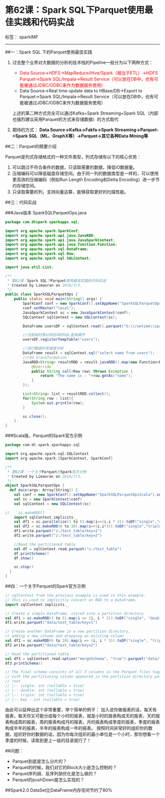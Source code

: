 # 第62课：Spark SQL下Parquet使用最佳实践和代码实战

标签： sparkIMF

---

##一：Spark SQL 下的Parquet使用最佳实践

 1. 过去整个业界对大数据的分析的技术栈的Pipeline一般分为以下两种方式：
    * <font color='red'>Data Source->HDFS->MapReduce/Hive/Spark（相当于ETL）->HDFS Parquet->Spark SQL/Impala->Result Service（可以放在DB中，也有可能被通过JDBC/ODBC来作为数据服务使用）</font>
    * Data Source->Real time update data to HBase/DB->Export to Parquet->Spark SQL/Impala->Result Service（可以放在DB中，也有可能被通过JDBC/ODBC来作为数据服务使用）
    
    上述的第二种方式完全可以通过Kafka+Spark Streaming+Spark SQL（内部也强烈建议采用Parquet的方式来存储数据）的方式取代
 2. 期待的方式：
    **Data Source->Kafka->Fakfa->Spark Streaming->Parquet->Spark SQL（ML、GraphX等）->Parquet->其它各种Data Mining等**

##二：Parquet的精要介绍

Parquet是列式存储格式的一种文件类型，列式存储有以下的核心优势：

 1. 可以跳过不符合条件的数据，只读取需要的数据，降低IO数据量。
 2. 压缩编码可以降低磁盘存储空间。由于同一列的数据类型是一样的，可以使用更高效的压缩编码（例如Run Length Encoding和Delta Encoding）进一步节约存储空间。
 3. 只读取需要的列，支持向量运算，能够获取更好的扫描性能。

##三：代码实战

###Java版本
SparkSQLParquetOps.java
```java
package com.dtspark.sparkapps.sql;

import org.apache.spark.SparkConf;
import org.apache.spark.api.java.JavaRDD;
import org.apache.spark.api.java.JavaSparkContext;
import org.apache.spark.api.java.function.Function;
import org.apache.spark.sql.DataFrame;
import org.apache.spark.sql.Row;
import org.apache.spark.sql.SQLContext;

import java.util.List;

/**
 * 第62课：Spark SQL下Parquet使用最佳实践和代码实战
 * Created by Limaoran on 2016/7/3.
 */
public class SparkSQLParquetOps {
    public static void main(String[] args) {
        SparkConf conf = new SparkConf().setAppName("SparkSQLParquetOps");
        conf.setMaster("local");
        JavaSparkContext sc = new JavaSparkContext(conf);
        SQLContext sqlContext = new SQLContext(sc);

        DataFrame usersDF = sqlContext.read().parquet("G:\\runtime\\spark-1.6.0\\examples\\src\\main\\resources\\users.parquet");

        //注册临时表以供后续的SQL查询操作
        usersDF.registerTempTable("users");

        //进行数据的多维度分析
        DataFrame result = sqlContext.sql("select name from users");
        //rdd transformation
        JavaRDD<String> resultRDD = result.javaRDD().map(new Function<Row, String>() {
            @Override
            public String call(Row row) throws Exception {
                return "The name is : "+row.getAs("name");
            }
        });

        List<String> list = resultRDD.collect();
        for(String row : list){
            System.out.println(row);
        }

        sc.close();
    }
}
```

###Scala版，Parquet的Spark官方示例

```scala
package com.dt.spark.sparkapps.sql

import org.apache.spark.sql.SQLContext
import org.apache.spark.{SparkContext, SparkConf}

/**
 * 第62课：一个关于Parquet的Spark官方示例
 * Created by Limaoran on 2016/7/3.
 */
object SparkSQLParquetOps {
  def main(args: Array[String]) {
    val conf = new SparkConf().setAppName("SparkSQLParquetOpsScala").setMaster("local")
    val sc = new SparkContext(conf)
    val sqlContext = new SQLContext(sc)

//    sc.makeRDD()
    import sqlContext.implicits._
    val df1 = sc.parallelize(1 to 5).map(i=>(i,i * 2)).toDF("single","double")
    val df2 = sc.makeRDD(6 to 10).map(i=>(i,i*3)).toDF("single","triple")
    df1.write.parquet("z:/test_table/key=1")
    df2.write.parquet("z:/test_table/key=2")

    //Read the partitioned table
    val df = sqlContext.read.parquet("z:/test_table")
    df.printSchema()
    df.show()

    sc.stop()
  }
}
```

##四：一个关于Parquet的Spark官方示例

```scala
// sqlContext from the previous example is used in this example.
// This is used to implicitly convert an RDD to a DataFrame.
import sqlContext.implicits._

// Create a simple DataFrame, stored into a partition directory
val df1 = sc.makeRDD(1 to 5).map(i => (i, i * 2)).toDF("single", "double")
df1.write.parquet("data/test_table/key=1")

// Create another DataFrame in a new partition directory,
// adding a new column and dropping an existing column
val df2 = sc.makeRDD(6 to 10).map(i => (i, i * 3)).toDF("single", "triple")
df2.write.parquet("data/test_table/key=2")

// Read the partitioned table
val df3 = sqlContext.read.option("mergeSchema", "true").parquet("data/test_table")
df3.printSchema()

// The final schema consists of all 3 columns in the Parquet files together
// with the partitioning column appeared in the partition directory paths.
// root
// |-- single: int (nullable = true)
// |-- double: int (nullable = true)
// |-- triple: int (nullable = true)
// |-- key : int (nullable = true)
```

由此可以延伸出这个非常重要，举个简单的例子：
加入说你做报表的话，每天有报表，每天你又可能分成每个小时的报表，就是小时的报表构成天的报表，天的报表构成周的报表，周的报表构成月的报表，月的报表构成季度的报表，季度的报表构成半年的报表，半年的报表构成一年的报表。
按照时间非常好的组织你的数据，组织好你的数据的话，因为你每次组织的最小单位是一个小时，那你想看一个季度的时候，读取到更上一级的目录就行了！

##问题：
* Parquet到底是怎么分片的？
* Parquet的时候，我们对它的Block大小是怎么控制的？
* Parquet序列胡、反序列胡优化是怎么做的？
* Parquet的pushDown是怎么实现的？


##Spark2.0 DataSet比DataFrame内存空间节约了80%
